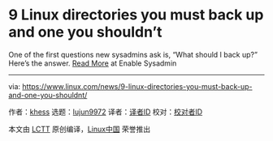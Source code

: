 [#]: collector: (lujun9972)
[#]: translator: ( )
[#]: reviewer: ( )
[#]: publisher: ( )
[#]: url: ( )
[#]: subject: (9 Linux directories you must back up and one you shouldn’t)
[#]: via: (https://www.linux.com/news/9-linux-directories-you-must-back-up-and-one-you-shouldnt/)
[#]: author: (khess https://www.redhat.com/sysadmin/backup-dirs)

9 Linux directories you must back up and one you shouldn’t
======

One of the first questions new sysadmins ask is, “What should I back up?” Here’s the answer.
[Read More][1] at Enable Sysadmin

--------------------------------------------------------------------------------

via: https://www.linux.com/news/9-linux-directories-you-must-back-up-and-one-you-shouldnt/

作者：[khess][a]
选题：[lujun9972][b]
译者：[译者ID](https://github.com/译者ID)
校对：[校对者ID](https://github.com/校对者ID)

本文由 [LCTT](https://github.com/LCTT/TranslateProject) 原创编译，[Linux中国](https://linux.cn/) 荣誉推出

[a]: https://www.redhat.com/sysadmin/backup-dirs
[b]: https://github.com/lujun9972
[1]: https://www.redhat.com/sysadmin/backup-dirs
